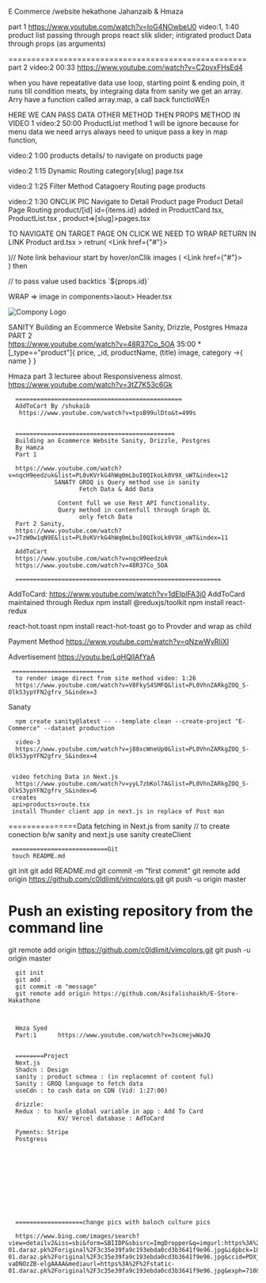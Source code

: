 E Commerce /website hekathone
Jahanzaib & Hmaza

part 1 
https://www.youtube.com/watch?v=loG4NOwbeU0
video:1, 1:40
product list passing through props
react slik slider;
intigrated product Data through props (as arguments)

====================================================
part 2
video:2 00:33
https://www.youtube.com/watch?v=C2pvxFHsEd4

when you have repeatative data use loop, starting point & ending poin, it runs till condition meats,
by integraing data from sanity we get an array. 
Arry have a function called array.map, a call back functioWEn 

HERE WE CAN PASS DATA OTHER METHOD THEN PROPS METHOD IN VIDEO 1
video:2 50:00
ProductList
method 1 will be ignore because for menu data we need arrys
always need to unique pass a key in map function,

video:2 1:00
products details/ to navigate on products page



video:2 1:15
Dynamic Routing
category[slug] page.tsx


video:2 1:25 Filter Method
Catagoery Routing page products

video:2 1:30 
ONCLIK PIC Navigate to Detail Product page 
Product Detail Page Routing
product/[id]
id={items.id}
added in ProductCard.tsx, ProductList.tsx , product=>[slug]>pages.tsx

TO NAVIGATE ON TARGET PAGE ON CLICK WE NEED TO WRAP RETURN IN LINK
Product ard.tsx >
retrun( <Link href={"#"}><div><div></Link>)// Note link behaviour start by hover/onClik images
( <Link href={"#"}><div><div></Link>) then 
<Link href={`/products/${props.id}`}> // to pass value used backtics `${props.id}`

WRAP => image in <Link> components>laout> Header.tsx
<Link href={"/"}>
      <Image src={logo} alt="Compony Logo" />
      </Link>


SANITY 
Building an Ecommerce Website Sanity, Drizzle, Postgres
Hmaza PART 2  
https://www.youtube.com/watch?v=48R37Co_5OA
35:00
*[_type=="product"]{
  price,
    _id, 
    productName,  (title)
    image,
    category ->{
      name
    }
}

Hmaza part 3 lecturee about Responsiveness almost. 
https://www.youtube.com/watch?v=3tZ7K53c6Gk



      ===============================================
      AddToCart By /shukaib
       https://www.youtube.com/watch?v=tpsB99ulDto&t=499s


      =============================================
      Building an Ecommerce Website Sanity, Drizzle, Postgres
      By Hamza
      Part 1
       
      https://www.youtube.com/watch?v=nqcH9eedzuk&list=PL0vKVrkG4hWq0mLbuI0QIkoLk0V9X_uWT&index=12
                 SANATY GROQ is Query method use in sanity
                        Fetch Data & Add Data

                  Content full we use Rest API functionality.
                  Query method in contenfull through Graph QL
                        only fetch Data
      Part 2 Sanity, 
      https://www.youtube.com/watch?v=JTzW0w1qN9E&list=PL0vKVrkG4hWq0mLbuI0QIkoLk0V9X_uWT&index=11

      AddToCart
      https://www.youtube.com/watch?v=nqcH9eedzuk
      https://www.youtube.com/watch?v=48R37Co_5OA

      ==========================================================




AddToCard:
https://www.youtube.com/watch?v=1dEIpIFA3j0
      AddToCard maintained through Redux
      npm install @reduxjs/toolkit
      npm install react-redux



react-hot.toast
npm install react-hot-toast
go to Provder and wrap as child


Payment Method
https://www.youtube.com/watch?v=qNzwWyRliXI

Advertisement
      https://youtu.be/LqHQlIAfYaA


     ==========================     
      to render image direct from site method video: 1:26
      https://www.youtube.com/watch?v=V8FkyS4SMFQ&list=PL0VhnZARkgZOQ_S-OlkS3ypYFN2gfrv_S&index=3

Sanaty

      npm create sanity@latest -- --template clean --create-project "E-Commerce" --dataset production

      video-3
      https://www.youtube.com/watch?v=j88xcWneUp0&list=PL0VhnZARkgZOQ_S-OlkS3ypYFN2gfrv_S&index=4
     

     video fetching Data in Next.js
      https://www.youtube.com/watch?v=yyL7zbKol7A&list=PL0VhnZARkgZOQ_S-OlkS3ypYFN2gfrv_S&index=6
     creates 
     api>products>route.tsx
     install Thunder client app in next.js in replace of Post man
     
     
===============Data fetching in Next.js from sanity
// to create conection b/w sanity and next.js use sanity createClient

     ===========================Git
     touch README.md
git init
git add README.md
git commit -m "first commit"
git remote add origin https://github.com/c0ldlimit/vimcolors.git
git push -u origin master
 
# Push an existing repository from the command line
 
git remote add origin https://github.com/c0ldlimit/vimcolors.git
git push -u origin master

      git init
      git add .
      git commit -m "message"
      git remote add origin https://github.com/Asifalishaikh/E-Store-Hakathone


      
      Hmza Syed
      Part:1      https://www.youtube.com/watch?v=3scmejwWaJQ


      ========Project 
      Next.js
      Shadcn : Design
      sanity : product schmea : (in replacemnt of content ful)
      Sanity : GROQ language to fetch data
      useCdn : to cash data on CDN (Vid: 1:27:00)

      drizzle:
      Redux : to hanle global variable in app : Add To Card
                  KV/ Vercel database : AdToCard      
      
      Pyments: Stripe
      Postgress











      ===================change pics with baloch culture pics
      
      https://www.bing.com/images/search?view=detailv2&iss=sbi&form=SBIIDP&sbisrc=ImgDropper&q=imgurl:https%3A%2F%2Fstatic-01.daraz.pk%2Foriginal%2F3c35e39fa9c193ebda0cd3b3641f9e96.jpg&idpbck=1&selectedindex=0&id=https%3A%2F%2Fstatic-01.daraz.pk%2Foriginal%2F3c35e39fa9c193ebda0cd3b3641f9e96.jpg&ccid=PDXjn6nB&simid=608000394197533917&ck=35D2A007F425D5A784942F4BBDA7FD69&thid=OIP.PDXjn6nBk-vaDNOzZB-elgAAAA&mediaurl=https%3A%2F%2Fstatic-01.daraz.pk%2Foriginal%2F3c35e39fa9c193ebda0cd3b3641f9e96.jpg&exph=710&expw=474&cdnurl=https%3A%2F%2Fth.bing.com%2Fth%2Fid%2FR.3c35e39fa9c193ebda0cd3b3641f9e96%3Frik%3D4j6pSh%252bu6MSGWw%26pid%3DImgRaw%26r%3D0&vt=2&sim=11
